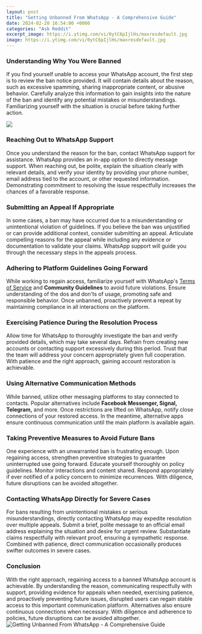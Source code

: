 ```yaml
---
layout: post
title: "Getting Unbanned From WhatsApp - A Comprehensive Guide"
date: 2024-02-20 16:54:00 +0000
categories: "Ask Reddit"
excerpt_image: https://i.ytimg.com/vi/0ytC6pIjlHs/maxresdefault.jpg
image: https://i.ytimg.com/vi/0ytC6pIjlHs/maxresdefault.jpg
---
```


### Understanding Why You Were Banned
If you find yourself unable to access your WhatsApp account, the first step is to review the ban notice provided. It will contain details about the reason, such as excessive spamming, sharing inappropriate content, or abusive behavior. Carefully analyze this information to gain insights into the nature of the ban and identify any potential mistakes or misunderstandings. Familiarizing yourself with the situation is crucial before taking further action.

![](https://www.itgeared.com/wp-content/uploads/how-to-unbanned-from-whatsapp-quickly.jpg)
### Reaching Out to WhatsApp Support
Once you understand the reason for the ban, contact WhatsApp support for assistance. WhatsApp provides an in-app option to directly message support. When reaching out, be polite, explain the situation clearly with relevant details, and verify your identity by providing your phone number, email address tied to the account, or other requested information. Demonstrating commitment to resolving the issue respectfully increases the chances of a favorable response.
### Submitting an Appeal If Appropriate 
In some cases, a ban may have occurred due to a misunderstanding or unintentional violation of guidelines. If you believe the ban was unjustified or can provide additional context, consider submitting an appeal. Articulate compelling reasons for the appeal while including any evidence or documentation to validate your claims. WhatsApp support will guide you through the necessary steps in the appeals process.
### Adhering to Platform Guidelines Going Forward
While working to regain access, familiarize yourself with WhatsApp's [Terms of Service](https://store.fi.io.vn/womens-custom-proud-football-grandma-number-60-personalized-women-v-neck-t-shirt/men&) and **Community Guidelines** to avoid future violations. Ensure understanding of the dos and don'ts of usage, promoting safe and responsible behavior. Once unbanned, proactively prevent a repeat by maintaining compliance in all interactions on the platform.
### Exercising Patience During the Resolution Process  
Allow time for WhatsApp to thoroughly investigate the ban and verify provided details, which may take several days. Refrain from creating new accounts or contacting support excessively during this period. Trust that the team will address your concern appropriately given full cooperation. With patience and the right approach, gaining account restoration is achievable.
### Using Alternative Communication Methods 
While banned, utilize other messaging platforms to stay connected to contacts. Popular alternatives include **Facebook Messenger, Signal, Telegram,** and more. Once restrictions are lifted on WhatsApp, notify close connections of your restored access. In the meantime, alternative apps ensure continuous communication until the main platform is available again.
### Taking Preventive Measures to Avoid Future Bans
One experience with an unwarranted ban is frustrating enough. Upon regaining access, strengthen preventive strategies to guarantee uninterrupted use going forward. Educate yourself thoroughly on policy guidelines. Monitor interactions and content shared. Respond appropriately if ever notified of a policy concern to minimize recurrences. With diligence, future disruptions can be avoided altogether.
### Contacting WhatsApp Directly for Severe Cases  
For bans resulting from unintentional mistakes or serious misunderstandings, directly contacting WhatsApp may expedite resolution over multiple appeals. Submit a brief, polite message to an official email address explaining the situation and desire for urgent review. Substantiate claims respectfully with relevant proof, ensuring a sympathetic response. Combined with patience, direct communication occasionally produces swifter outcomes in severe cases.
### Conclusion
With the right approach, regaining access to a banned WhatsApp account is achievable. By understanding the reason, communicating respectfully with support, providing evidence for appeals when needed, exercising patience, and proactively preventing future issues, disrupted users can regain stable access to this important communication platform. Alternatives also ensure continuous connections when necessary. With diligence and adherence to policies, future disruptions can be avoided altogether.
![Getting Unbanned From WhatsApp - A Comprehensive Guide](https://i.ytimg.com/vi/0ytC6pIjlHs/maxresdefault.jpg)